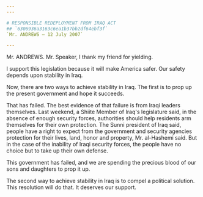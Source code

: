 ```yaml
---
---

# RESPONSIBLE REDEPLOYMENT FROM IRAQ ACT
## `6306936a3163c6ea1b37bb2df64ebf3f`
`Mr. ANDREWS — 12 July 2007`

---
```



Mr. ANDREWS. Mr. Speaker, I thank my friend for yielding.

I support this legislation because it will make America safer. Our 
safety depends upon stability in Iraq.

Now, there are two ways to achieve stability in Iraq. The first is to 
prop up the present government and hope it succeeds.



That has failed. The best evidence of that failure is from Iraqi 
leaders themselves. Last weekend, a Shiite Member of Iraq's legislature 
said, in the absence of enough security forces, authorities should help 
residents arm themselves for their own protection. The Sunni president 
of Iraq said, people have a right to expect from the government and 
security agencies protection for their lives, land, honor and property, 
Mr. al-Hashemi said. But in the case of the inability of Iraqi security 
forces, the people have no choice but to take up their own defense.

This government has failed, and we are spending the precious blood of 
our sons and daughters to prop it up.

The second way to achieve stability in Iraq is to compel a political 
solution. This resolution will do that. It deserves our support.